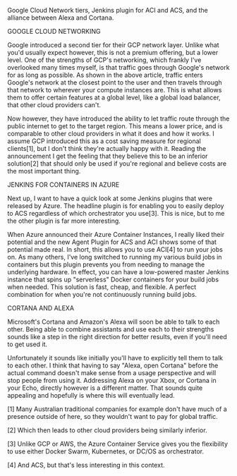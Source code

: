 Google Cloud Network tiers, Jenkins plugin for ACI and ACS, and the alliance between Alexa and Cortana.



GOOGLE CLOUD NETWORKING


Google introduced a second tier for their GCP network layer. Unlike what you'd usually expect however, this is not a premium offering, but a lower level. One of the strengths of GCP's networking, which frankly I've overlooked many times myself, is that traffic goes through Google's network for as long as possible. As shown in the above article, traffic enters Google's network at the closest point to the user and then travels through that network to wherever your compute instances are. This is what allows them to offer certain features at a global level, like a global load balancer, that other cloud providers can't.

Now however, they have introduced the ability to let traffic route through the public internet to get to the target region. This means a lower price, and is comparable to other cloud providers in what it does and how it works. I assume GCP introduced this as a cost saving measure for regional clients[1], but I don't think they're actually happy with it. Reading the announcement I get the feeling that they believe this to be an inferior solution[2] that should only be used if you're regional and believe costs are the most important thing.



JENKINS FOR CONTAINERS IN AZURE


Next up, I want to have a quick look at some Jenkins plugins that were released by Azure. The headline plugin is for enabling you to easily deploy to ACS regardless of which orchestrator you use[3]. This is nice, but to me the other plugin is far more interesting.

When Azure announced their Azure Container Instances, I really liked their potential and the new Agent Plugin for ACS and ACI shows some of that potential made real. In short, this allows you to use ACI[4] to run your jobs on. As many others, I've long switched to running my various build jobs in containers but this plugin prevents you from needing to manage the underlying hardware. In effect, you can have a low-powered master Jenkins instance that spins up "serverless" Docker containers for your build jobs when needed. This solution is fast, cheap, and flexible. A perfect combination for when you're not continuously running build jobs.



CORTANA AND ALEXA


Microsoft's Cortana and Amazon's Alexa will soon be able to talk to each other. Being able to combine assistants and use each to their strengths sounds like a step in the right direction for better results, even if you'll need to get used it.

Unfortunately it sounds like initially you'll have to explicitly tell them to talk to each other. I think that having to say "Alexa, open Cortana" before the actual command doesn't make sense from a usage perspective and will stop people from using it. Addressing Alexa on your Xbox, or Cortana in your Echo, directly however is a different matter. That sounds quite appealing and hopefully is where this will eventually lead.

[1] Many Australian traditional companies for example don't have much of a presence outside of here, so they wouldn't want to pay for global traffic.

[2] Which then leads to other cloud providers being similarly inferior.

[3] Unlike GCP or AWS, the Azure Container Service gives you the flexibility to use either Docker Swarm, Kubernetes, or DC/OS as orchestrator.

[4] And ACS, but that's less interesting in this context.
